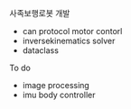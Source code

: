 사족보행로봇 개발

- can protocol motor contorl
- inversekinematics solver
- dataclass


To do 

- image processing
- imu body controller
  
